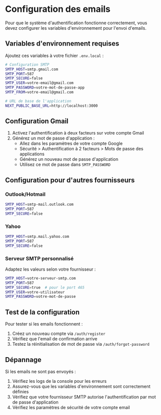 # Configuration des emails

Pour que le système d'authentification fonctionne correctement, vous devez configurer les variables d'environnement pour l'envoi d'emails.

## Variables d'environnement requises

Ajoutez ces variables à votre fichier `.env.local` :

```bash
# Configuration SMTP
SMTP_HOST=smtp.gmail.com
SMTP_PORT=587
SMTP_SECURE=false
SMTP_USER=votre-email@gmail.com
SMTP_PASSWORD=votre-mot-de-passe-app
SMTP_FROM=votre-email@gmail.com

# URL de base de l'application
NEXT_PUBLIC_BASE_URL=http://localhost:3000
```

## Configuration Gmail

1. Activez l'authentification à deux facteurs sur votre compte Gmail
2. Générez un mot de passe d'application :
   - Allez dans les paramètres de votre compte Google
   - Sécurité > Authentification à 2 facteurs > Mots de passe des applications
   - Générez un nouveau mot de passe d'application
   - Utilisez ce mot de passe dans `SMTP_PASSWORD`

## Configuration pour d'autres fournisseurs

### Outlook/Hotmail
```bash
SMTP_HOST=smtp-mail.outlook.com
SMTP_PORT=587
SMTP_SECURE=false
```

### Yahoo
```bash
SMTP_HOST=smtp.mail.yahoo.com
SMTP_PORT=587
SMTP_SECURE=false
```

### Serveur SMTP personnalisé
Adaptez les valeurs selon votre fournisseur :
```bash
SMTP_HOST=votre-serveur-smtp.com
SMTP_PORT=587
SMTP_SECURE=true  # pour le port 465
SMTP_USER=votre-utilisateur
SMTP_PASSWORD=votre-mot-de-passe
```

## Test de la configuration

Pour tester si les emails fonctionnent :
1. Créez un nouveau compte via `/auth/register`
2. Vérifiez que l'email de confirmation arrive
3. Testez la réinitialisation de mot de passe via `/auth/forgot-password`

## Dépannage

Si les emails ne sont pas envoyés :
1. Vérifiez les logs de la console pour les erreurs
2. Assurez-vous que les variables d'environnement sont correctement définies
3. Vérifiez que votre fournisseur SMTP autorise l'authentification par mot de passe d'application
4. Vérifiez les paramètres de sécurité de votre compte email